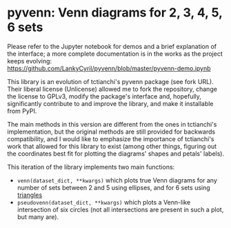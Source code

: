 # pyvenn: Venn diagrams for 2, 3, 4, 5, 6 sets

Please refer to the Jupyter notebook for demos and a brief explanation of the
interface; a more complete documentation is in the works as the project keeps
evolving:  
https://github.com/LankyCyril/pyvenn/blob/master/pyvenn-demo.ipynb

This library is an evolution of tctianchi's pyvenn package (see fork URL).  
Their liberal license (Unlicense) allowed me to fork the repository,
change the license to GPLv3, modify the package's interface and, hopefully,
significantly contribute to and improve the library, and make it installable
from PyPI.

The main methods in this version are different from the ones in tctianchi's
implementation, but the original methods are still provided for backwards
compatibility, and I would like to emphasize the importance of tctianchi's work
that allowed for this library to exist (among other things, figuring out the
coordinates best fit for plotting the diagrams' shapes and petals' labels).

This iteration of the library implements two main functions:
* `venn(dataset_dict, **kwargs)` which plots true Venn diagrams for any number
of sets between 2 and 5 using ellipses, and for 6 sets using [triangles](https://web.archive.org/web/20040819232503/http://www.hpl.hp.com/techreports/2000/HPL-2000-73.pdf)
* `pseudovenn(dataset_dict, **kwargs)` which plots a Venn-like intersection of
six circles (not all intersections are present in such a plot, but many are).
